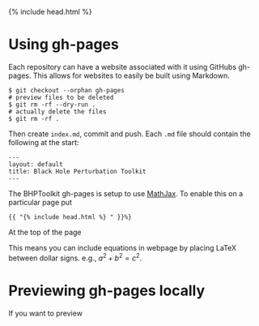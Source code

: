 {% include head.html %}

# Using gh-pages

Each repository can have a website associated with it using GitHubs gh-pages. This allows for websites to easily be built using Markdown.

```
$ git checkout --orphan gh-pages
# preview files to be deleted
$ git rm -rf --dry-run .
# actually delete the files
$ git rm -rf .
```

Then create `index.md`, commit and push. Each `.md` file should contain the following at the start:

```
---
layout: default
title: Black Hole Perturbation Toolkit
---
```

The BHPToolkit gh-pages is setup to use [MathJax](https://www.mathjax.org/). To enable this on a particular page put

```
{{ "{% include head.html %} " }}%}
```
At the top of the page

This means you can include equations in webpage by placing LaTeX between dollar signs. e.g., $a^2 + b^2 = c^2$.


# Previewing gh-pages locally

If you want to preview